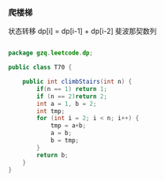 ### 爬楼梯

状态转移
dp[i] = dp[i-1] + dp[i-2]
斐波那契数列

```java

package gzq.leetcode.dp;

public class T70 {

    public int climbStairs(int n) {
        if(n == 1) return 1;
        if (n == 2)return 2;
        int a = 1, b = 2;
        int tmp;
        for (int i = 2; i < n; i++) {
            tmp = a+b;
            a = b;
            b = tmp;
        }
        return b;
    }
}

```